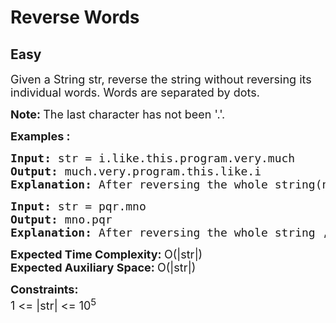 # Reverse Words
## Easy
<div class="problems_problem_content__Xm_eO"><p><span style="font-size: 18px;">Given a String str, reverse the string without reversing its individual words. Words are separated by dots.</span></p>
<p><span style="font-size: 18px;"><strong>Note: </strong>The last character has not been '.'.&nbsp;</span></p>
<p><span style="font-size: 18px;"><strong>Examples :</strong></span></p>
<pre><span style="font-size: 18px;"><strong>Input: </strong>str = i.like.this.program.very.much
<strong>Output: </strong>much.very.program.this.like.i<strong>
Explanation: </strong>After reversing the whole string(not individual words), the input string becomes much.very.program.this.like.i</span>
</pre>
<pre><span style="font-size: 18px;"><strong>Input: </strong>str = pqr.mno
<strong>Output: </strong>mno.pqr<strong>
Explanation: </strong>After reversing the whole string , the input string becomes mno.pqr</span>
</pre>
<p><span style="font-size: 18px;"><strong>Expected Time Complexity:&nbsp;</strong>O(|str|)<br><strong>Expected Auxiliary Space:&nbsp;</strong>O(|str|)</span></p>
<p><span style="font-size: 18px;"><strong>Constraints:</strong><br>1 &lt;= |str| &lt;= 10<sup>5</sup></span></p>
<p>&nbsp;</p></div>